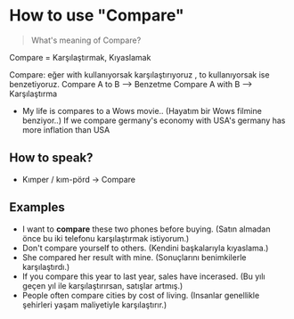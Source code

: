 # How to use "Compare"

> What's meaning of Compare?

Compare = Karşılaştırmak, Kıyaslamak

Compare: eğer with kullanıyorsak karşılaştırıyoruz , to kullanıyorsak ise benzetiyoruz.
Compare A to B --> Benzetme Compare A with B --> Karşılaştırma
- My life is compares to a Wows movie..
  (Hayatım bir Wows filmine benziyor..)
If we compare germany's economy with USA's germany has more inflation than USA

## How to speak?
 - Kımper / kım-pörd -> Compare

## Examples
 - I want to **compare** these two phones before buying.
  (Satın almadan önce bu iki telefonu karşılaştırmak istiyorum.)
- Don't compare yourself to others.
  (Kendini başkalarıyla kıyaslama.)
- She compared her result with mine.
  (Sonuçlarını benimkilerle karşılaştırdı.)
- If you compare this year to last year, sales have incerased.
  (Bu yılı geçen yıl ile karşılaştırırsan, satışlar artmış.)
- People often compare cities by cost of living.
  (Insanlar genellikle şehirleri yaşam maliyetiyle karşılaştırır.)